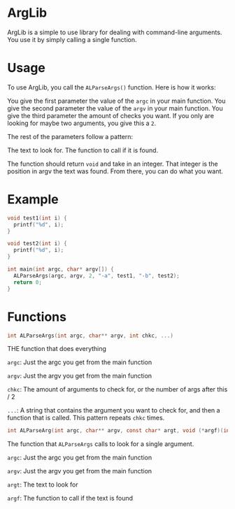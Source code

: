 # ArgLib

ArgLib is a simple to use library for dealing with command-line arguments. You use it by simply calling a single function.

# Usage

To use ArgLib, you call the `ALParseArgs()` function. Here is how it works:

You give the first parameter the value of the `argc` in your main function.
You give the second parameter the value of the `argv` in your main function.
You give the third parameter the amount of checks you want. If you only are looking for maybe two arguments, you give this a `2`.

The rest of the parameters follow a pattern:

The text to look for.
The function to call if it is found.

The function should return `void` and take in an integer. That integer is the position in argv the text was found. From there, you can do what you want.

# Example

```c
void test1(int i) {
  printf("%d", i);
}

void test2(int i) {
  printf("%d", i);
}

int main(int argc, char* argv[]) {
  ALParseArgs(argc, argv, 2, "-a", test1, "-b", test2);
  return 0;
}
```

# Functions

```c
int ALParseArgs(int argc, char** argv, int chkc, ...)
```

THE function that does everything

`argc`: Just the argc you get from the main function

`argv`: Just the argv you get from the main function

`chkc`: The amount of arguments to check for, or the number of args after this / 2

`...`:  A string that contains the argument you want to check for, and then a function that is called. This pattern repeats `chkc` times.


```c
int ALParseArg(int argc, char** argv, const char* argt, void (*argf)(int))
```

The function that `ALParseArgs` calls to look for a single argument.

`argc`: Just the argc you get from the main function

`argv`: Just the argv you get from the main function

`argt`: The text to look for

`argf`: The function to call if the text is found

